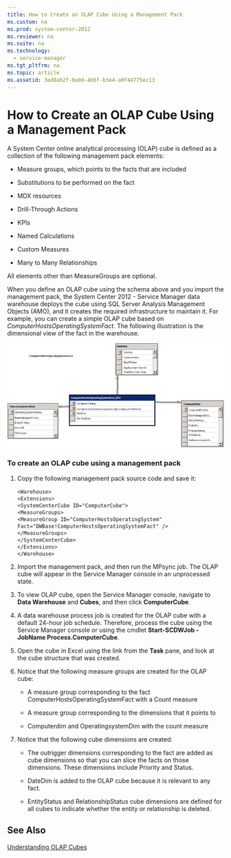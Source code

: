 ```yaml
---
title: How to Create an OLAP Cube Using a Management Pack
ms.custom: na
ms.prod: system-center-2012
ms.reviewer: na
ms.suite: na
ms.technology:
  - service-manager
ms.tgt_pltfrm: na
ms.topic: article
ms.assetid: 3ed8ab2f-0e0d-4b6f-b3e4-a0f44775ec13
---
```


# How to Create an OLAP Cube Using a Management Pack

A System Center online analytical processing \(OLAP\) cube is defined as a collection of the following management pack elements:  

-   Measure groups, which points to the facts that are included  

-   Substitutions to be performed on the fact  

-   MDX resources  

-   Drill\-Through Actions  

-   KPIs  

-   Named Calculations  

-   Custom Measures  

-   Many to Many Relationships  

 All elements other than MeasureGroups are optional.  

 When you define an OLAP cube using the schema above and you import the management pack, the System Center 2012 - Service Manager data warehouse deploys the cube using SQL&nbsp;Server Analysis Management Objects \(AMO\), and it creates the required infrastructure to maintain it. For example, you can create a simple OLAP cube based on *ComputerHostsOperatingSystemFact*. The following illustration is the dimensional view of the fact in the warehouse.  

 ![Diagram of dimensional view](../media/ops-comptuerhostsoperatingsystemfact.png)  

### To create an OLAP cube using a management pack  

1.  Copy the following management pack source code and save it:  

    ```  
    <Warehouse>  
    <Extensions>  
    <SystemCenterCube ID="ComputerCube">  
    <MeasureGroups>  
    <MeasureGroup ID="ComputerHostsOperatingSystem" Fact="DWBase!ComputerHostsOperatingSystemFact" />  
    </MeasureGroups>  
    </SystemCenterCube>  
    </Extensions>  
    </Warehouse>  

    ```  

2.  Import the management pack, and then run the MPsync job. The OLAP cube will appear in the Service Manager console in an unprocessed state.  

3.  To view OLAP cube, open the Service Manager console, navigate to **Data Warehouse** and **Cubes**, and then click **ComputerCube**.  

4.  A data warehouse process job is created for the OLAP cube with a default 24\-hour job schedule. Therefore,  process the cube using the Service Manager console or using the cmdlet **Start\-SCDWJob \-JobName Process.ComputerCube**.  

5.  Open the cube in Excel using the link from the **Task** pane, and look at the cube structure that was created.  

6.  Notice that the following measure groups are created for the OLAP cube:  

    -   A measure group corresponding to the fact ComputerHostsOperatingSystemFact with a Count measure  

    -   A measure group corresponding to the dimensions that it points to  

    -   Computerdim and OperatingsystemDim with the count measure  

7.  Notice that the following cube dimensions are created:  

    -   The outrigger dimensions corresponding to the fact are added as cube dimensions so that you can slice the facts on those dimensions. These dimensions include Priority and Status.  

    -   DateDim is added to the OLAP cube because it is relevant to any fact.  

    -   EntityStatus and RelationshipStatus cube dimensions are defined for all cubes to indicate whether the entity or relationship is deleted.  

## See Also

 [Understanding OLAP Cubes](../../../sm/manage/operate/Understanding-OLAP-Cubes.md)
